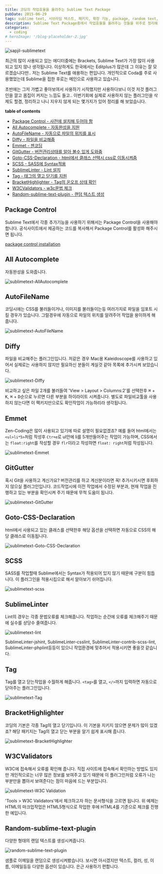```yaml
---
title: 코딩의 작업효율을 올려주는 Sublime Text Package
pubDate: 2015-06-29
tags: sublime text, 서브라임 텍스트, 패키지, 확장 기능, package, random text, plugin, 플러그인, sapjil, All Autocomplete, AutoFileName, Diffy, Emmet, GitGutter, Goto-CSS-Declaration, SCSS, SublimeLinter, Tag, BracketHighlighter, W3CValidators
description: Sublime Text Package중에서 작업효율을 올려주는 것들을 위주로 정리해 보았습니다. 익숙해지면 분명 작업시간이 단축되는 것을 체감하실 수 있을겁니다.
categories:
  - coding
# heroImage: '/blog-placeholder-2.jpg'
---
```


![sapjil-sublimetext](https://c2.staticflickr.com/4/3956/19236566915_a0e2baa0a3_o.jpg)

최근의 많이 사용되고 있는 에디터중에는 Brackets, Sublime Text가 가장 많이 사용되고 있지 않나 생각됩니다. 이상하게도 한국에서는 Editplus가 많은데 그 이유는 잘 모르겠습니다만.. 저는 Sublime Text를 애용하는 편입니다. 개인적으로 Coda를 주로 사용했었는데 Sublime을 접한 후로는 메인으로 사용하고 있습니다.

초반에는 그저 가볍고 좋아보여서 사용하기 시작했지만 사용하다보니 이것 저것 플러그인을 깔고 몸집이 커지는 느낌도 들고.. 이번기회에 실제로 사용하지 않는 플러그인을 삭제도 할겸, 정리하고 나니 지우지 않게 되는 몇가지가 있어 정리를 해 보았습니다.

**table of contents**

- [Package Control - 사전에 설치해 두어야 함](#Package-Control)
- [All Autocomplete - 자동완성을 지원](#All-Autocomplete)
- [AutoFileName - 자동으로 파일의 위치를 표시](#AutoFileName)
- [Diffy - 파일을 비교해줌](#Diffy)
- [Emmet - 젠코딩](#Emmet)
- [GitGutter - 버전관리상태를 알아 볼수 있게 도와줌](#GitGutter)
- [Goto-CSS-Declaration - html에서 클래스 선택시 css로 이동시켜줌](#Goto-CSS-Declaration)
- [SCSS - SASS에 Syntax적용](#SCSS)
- [SublimeLinter - Lint 설치](#SublimeLinter)
- [Tag - 태그의 열고 닫기를 지원](#Tag)
- [BracketHighlighter - Tag의 온오프 상태 확인](#BracketHighlighter)
- [W3CValidators - w3c문법 체크](#W3CValidators)
- [Random-sublime-text-plugin - 랜덤 텍스트 생성](#Random-sublime-text-plugin)

## Package Control

Sublime Text에서 각종 추가기능을 사용하기 위해서는 Package Control을 사용해야 합니다. 공식사이트에서 제공하는 코드를 복사해서 Package Control를 활성화 해주시면 됩니다.

[package control installation](https://packagecontrol.io/installation)

## All Autocomplete

자동완성을 도와줍니다.

![sublimetext-AllAutocomplete](https://c1.staticflickr.com/1/401/19239180481_30a4bbe8bf_o.png)

## AutoFileName

코딩시에는 CSS를 불러들이거나, 이미지를 불러들이는등 여러가지로 파일을 임포트 시킬 경우가 있습니다. 그럴경우에 자동으로 파일의 위치를 알려주어 작업을 용이하게 해줍니다.

![sublimetext-AutoFileName](https://c1.staticflickr.com/1/475/19209396496_1c486a953f_o.png)

## Diffy

파일을 비교해주는 플러그인입니다. 저같은 경우 Mac용 Kaleidoscope를 사용하고 있어서 실제로는 사용하지 않지만 필요하신 분들이 계실것 같아 목록에 추가시켜 보았습니다.

![sublimetext-Diffy](https://c1.staticflickr.com/1/415/19209333676_0af432f65d_o.png)

비교하고 싶은 파일 2개를 불러들여 'View &gt; Layout &gt; Columns:2'를 선택한후 <kbd>⌘</kbd> + <kbd>K</kbd>, <kbd>⌘</kbd> + <kbd>D</kbd>순으로 누르면 다른 부분을 하이라이트 시켜줍니다. 별도로 파일비교툴을 사용하지 않는다면 이 팩키지만으로도 확인작업이 가능하리라 생각됩니다.

## Emmet

Zen-Coding은 많이 사용되고 있기에 따로 설명이 필요없겠죠? 예를 들어 html에서는 `<ul>li*5>`처럼 작성후 `Ctr+e`로 ul안에 li를 5개만들어주는 작업이 가능하며, CSS에서는 `float:right`를 작성할 경우 `flr`이라고 작성하면 `float: right`처럼 작성됩니다.

![sublimetext-Emmet](https://c1.staticflickr.com/1/425/18614858753_7e48eb20ff_o.png)

## GitGutter

혹시 Git을 사용하고 계신가요? 버전관리를 하고 계신분이라면 꼭! 추가시키시면 후회하지 않으실 플러그인입니다. 코드작업시에 이전 작업에서 수정된 부분과, 현재 작업을 진행하고 있는 부분을 확인시켜 주기 때문에 무척 도움이 됩니다.

![sublimetext-GitGutter](https://c1.staticflickr.com/1/266/19047802790_77c46ddcf5_o.png)

## Goto-CSS-Declaration

html에서 사용되고 있는 클래스를 선택한후 해당 옵션을 선택하면 자동으로 CSS의 해당 클래스로 이동됩니다.

![sublimetext-Goto-CSS-Declaration](https://c2.staticflickr.com/4/3754/18612944764_4b0f08289f_o.png)

## SCSS

SASS를 작업할때 Sublime에서는 Syntax가 적용되어 있지 않기 때문에 구분이 힘듭니다. 이 플러그인을 적용시킴으로 해서 알아보기 쉬어집니다.

![sublimetext-scss](https://c1.staticflickr.com/1/518/19049273119_bb31207637_o.png)

## SublimeLinter

Lint의 경우는 각종 문법오류를 체크해줍니다. 작업하는 순간에 오류를 체크해주기 때문에 실수를 상당수 줄여줍니다.

![sublimetext-lint](https://c1.staticflickr.com/1/378/19229506942_df64fc001a_o.png)

SublimeLinter-jshint, SublimeLinter-csslint, SublimeLinter-contrib-scss-lint, SublimeLinter-phplint등등이 있으니 작업환경에 맞추어서 적용시키면 좋을것 같습니다.

## Tag

Tag를 열고 닫는작업을 수월하게 해줍니다. `<tag>`를 열고, `</>`까지 입력하면 자동으로 닫아주는 플러그인입니다.

![sublimetext-Tag](https://c1.staticflickr.com/1/527/19209332826_7ab3063b63_o.png)

## BracketHighlighter

코딩의 기본은 각종 Tag의 열고 닫기입니다. 이 기본을 지키지 않으면 문제가 많이 있겠죠? 해당 패키지는 Tag의 열고 닫는 부분을 알기 쉽게 표시해 줍니다.

![sublimetext-BracketHighlighter](https://c2.staticflickr.com/4/3674/18614858843_e382c48f7f_o.png)

## W3CValidators

W3C에 접속해서 오류를 확인해 줍니다. 직접 사이트에 접속해서 확인하는 방법도 있지만 개인적으로는 너무 많은 정보를 보여주고 있기 때문에 이 플러그인처럼 오류가 나는 부분만을 뽑아서 보여준다는 점이 마음에 드는 부분입니다.

![sublimetext-W3C Validation](https://c2.staticflickr.com/4/3791/19049273799_2d6eba12f9_o.png)

'Tools &gt; W3C Validators'에서 체크하고자 하는 문서형식을 고르면 됩니다.
위 예제는 HTML의 마크업작업은 HTML5형식으로 작업한 후에 HTML4를 기준으로 체크를 진행한 예입니다.

## Random-sublime-text-plugin

다양한 형태의 랜덤 텍스트를 생성시켜줍니다.

![random-sublime-text-plugin](https://media.giphy.com/media/3oz8xKvVpylFjnSLK0/giphy.gif)

샘플로 이메일을 랜덤으로 생성시켜봤습니다. 보시면 아시겠지만 텍스트, 컬러, 성, 이름, 이메일등등 다양한 옵션이 있습니다. 은근 사용하기 편합니다.
